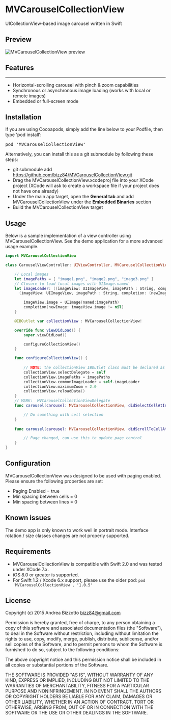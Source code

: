 # MVCarouselCollectionView
UICollectionView-based image carousel written in Swift

## Preview

![MVCarouselCollectionView preview](https://github.com/bizz84/MVCarouselCollectionView/raw/master/preview.gif "MVCarouselCollectionView preview")

## Features
-------------------------------------------------------

- Horizontal-scrolling carousel with pinch & zoom capabilities
- Synchronous or asynchronous image loading (works with local or remote images)
- Embedded or full-screen mode

## Installation

If you are using Cocoapods, simply add the line below to your Podfile, then type 'pod install':

<pre>
pod 'MVCarouselCollectionView'
</pre>

Alternatively, you can install this as a git submodule by following these steps:

* git submodule add https://github.com/bizz84/MVCarouselCollectionView.git
* Drag the MVCarouselCollectionView.xcodeproj file into your XCode project (XCode will ask to create a workspace file if your project does not have one already)
* Under the main app target, open the **General tab** and add MVCarouselCollectionView under the **Embedded Binaries** section
* Build the MVCarouselCollectionView target

## Usage

Below is a sample implementation of a view controller using MVCarouselCollectionView. See the demo application for a more advanced usage example.

```swift
import MVCarouselCollectionView

class CarouselViewController: UIViewController, MVCarouselCollectionViewDelegate {

    // Local images
    let imagePaths = [ "image1.png", "image2.png", "image3.png" ]
    // Closure to load local images with UIImage.named
    let imageLoader: ((imageView: UIImageView, imagePath : String, completion: (newImage: Bool) -> ()) -> ()) = {
      (imageView: UIImageView, imagePath : String, completion: (newImage: Bool) -> ()) in

        imageView.image = UIImage(named:imagePath)
        completion(newImage: imageView.image != nil)
    }

    @IBOutlet var collectionView : MVCarouselCollectionView!

    override func viewDidLoad() {
        super.viewDidLoad()

        configureCollectionView()
    }

    func configureCollectionView() {
    
        // NOTE: the collectionView IBOutlet class must be declared as MVCarouselCollectionView in Interface Builder, otherwise this will crash.
        collectionView.selectDelegate = self
        collectionView.imagePaths = imagePaths
        collectionView.commonImageLoader = self.imageLoader
        collectionView.maximumZoom = 2.0
        collectionView.reloadData()
    }
    // MARK:  MVCarouselCollectionViewDelegate
    func carousel(carousel: MVCarouselCollectionView, didSelectCellAtIndexPath indexPath: NSIndexPath) {

        // Do something with cell selection
    }
    
    func carousel(carousel: MVCarouselCollectionView, didScrollToCellAtIndex cellIndex : NSInteger) {

        // Page changed, can use this to update page control
    }
}
```

## Configuration
MVCarouselCollectionView was designed to be used with paging enabled. Please ensure the following properties are set:
* Paging Enabled = true
* Min spacing between cells = 0
* Min spacing between lines = 0

## Known issues
The demo app is only known to work well in portrait mode. Interface rotation / size classes changes are not properly supported.

## Requirements
- MVCarouselCollectionView is compatible with Swift 2.0 and was tested under XCode 7.x. 
- iOS 8.0 or greater is supported.
- For Swift 1.2 / Xcode 6.x support, please use the older pod: ```pod 'MVCarouselCollectionView', '1.0.5'```

## License
Copyright (c) 2015 Andrea Bizzotto bizz84@gmail.com

Permission is hereby granted, free of charge, to any person obtaining a copy of this software and associated documentation files (the "Software"), to deal in the Software without restriction, including without limitation the rights to use, copy, modify, merge, publish, distribute, sublicense, and/or sell copies of the Software, and to permit persons to whom the Software is furnished to do so, subject to the following conditions:

The above copyright notice and this permission notice shall be included in all copies or substantial portions of the Software.

THE SOFTWARE IS PROVIDED "AS IS", WITHOUT WARRANTY OF ANY KIND, EXPRESS OR IMPLIED, INCLUDING BUT NOT LIMITED TO THE WARRANTIES OF MERCHANTABILITY, FITNESS FOR A PARTICULAR PURPOSE AND NONINFRINGEMENT. IN NO EVENT SHALL THE AUTHORS OR COPYRIGHT HOLDERS BE LIABLE FOR ANY CLAIM, DAMAGES OR OTHER LIABILITY, WHETHER IN AN ACTION OF CONTRACT, TORT OR OTHERWISE, ARISING FROM, OUT OF OR IN CONNECTION WITH THE SOFTWARE OR THE USE OR OTHER DEALINGS IN THE SOFTWARE.
